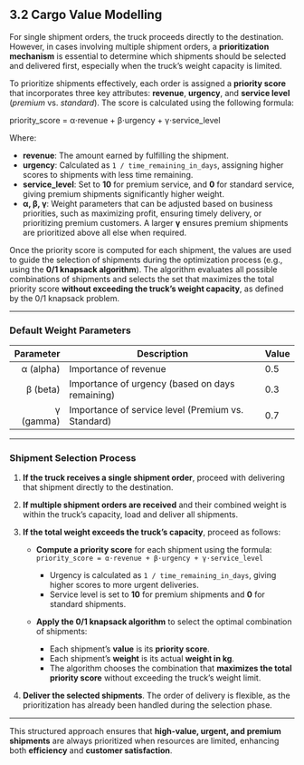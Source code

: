 ## **3.2 Cargo Value Modelling**

For single shipment orders, the truck proceeds directly to the destination. However, in cases involving multiple shipment orders, a **prioritization mechanism** is essential to determine which shipments should be selected and delivered first, especially when the truck’s weight capacity is limited.

To prioritize shipments effectively, each order is assigned a **priority score** that incorporates three key attributes: **revenue**, **urgency**, and **service level** (*premium* vs. *standard*). The score is calculated using the following formula:

priority_score = α⋅revenue + β⋅urgency + γ⋅service_level


Where:
- **revenue**: The amount earned by fulfilling the shipment.
- **urgency**: Calculated as `1 / time_remaining_in_days`, assigning higher scores to shipments with less time remaining.
- **service_level**: Set to **10** for premium service, and **0** for standard service, giving premium shipments significantly higher weight.
- **α, β, γ**: Weight parameters that can be adjusted based on business priorities, such as maximizing profit, ensuring timely delivery, or prioritizing premium customers. A larger **γ** ensures premium shipments are prioritized above all else when required.

Once the priority score is computed for each shipment, the values are used to guide the selection of shipments during the optimization process (e.g., using the **0/1 knapsack algorithm**). The algorithm evaluates all possible combinations of shipments and selects the set that maximizes the total priority score **without exceeding the truck’s weight capacity**, as defined by the 0/1 knapsack problem.

---

### **Default Weight Parameters**

| Parameter | Description                                         | Value |
|----------:|-----------------------------------------------------|:------|
| α (alpha) | Importance of revenue                               | 0.5   |
| β (beta)  | Importance of urgency (based on days remaining)     | 0.3   |
| γ (gamma) | Importance of service level (Premium vs. Standard)  | 0.7   |

---

### **Shipment Selection Process**

1. **If the truck receives a single shipment order**, proceed with delivering that shipment directly to the destination.

2. **If multiple shipment orders are received** and their combined weight is within the truck’s capacity, load and deliver all shipments.

3. **If the total weight exceeds the truck’s capacity**, proceed as follows:
   - **Compute a priority score** for each shipment using the formula:  
     `priority_score = α⋅revenue + β⋅urgency + γ⋅service_level`
     - Urgency is calculated as `1 / time_remaining_in_days`, giving higher scores to more urgent deliveries.
     - Service level is set to **10** for premium shipments and **0** for standard shipments.

   - **Apply the 0/1 knapsack algorithm** to select the optimal combination of shipments:
     - Each shipment’s **value** is its **priority score**.
     - Each shipment’s **weight** is its actual **weight in kg**.
     - The algorithm chooses the combination that **maximizes the total priority score** without exceeding the truck’s weight limit.

4. **Deliver the selected shipments**. The order of delivery is flexible, as the prioritization has already been handled during the selection phase.

---

This structured approach ensures that **high-value, urgent, and premium shipments** are always prioritized when resources are limited, enhancing both **efficiency** and **customer satisfaction**.
